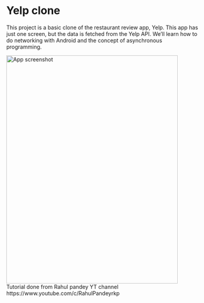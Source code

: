 # Yelp clone

This project is a basic clone of the restaurant review app, Yelp. This app has just one screen, but the data is fetched from the Yelp API. We’ll learn how to do networking with Android and the concept of asynchronous programming. 

<img src='https://i.imgur.com/vMSSsZM.png' title='App screenshot' width='450px' height='600px' alt='App screenshot' />

</br>
Tutorial done from Rahul pandey YT channel https://www.youtube.com/c/RahulPandeyrkp
